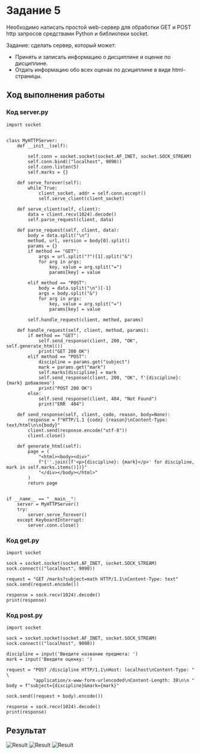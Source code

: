 # Задание 5

Необходимо написать простой web-сервер для обработки GET и POST http запросов средствами Python и библиотеки socket.

Задание: сделать сервер, который может:

- Принять и записать информацию о дисциплине и оценке по дисциплине.
- Отдать информацию обо всех оценах по дсициплине в виде html-страницы.

## Ход выполнения работы

### Код server.py

    import socket
    
    
    class MyHTTPServer:
        def __init__(self):
    
            self.conn = socket.socket(socket.AF_INET, socket.SOCK_STREAM)
            self.conn.bind(("localhost", 9090))
            self.conn.listen(5)
            self.marks = {}
    
        def serve_forever(self):
            while True:
                client_socket, addr = self.conn.accept()
                self.serve_client(client_socket)
    
        def serve_client(self, client):
            data = client.recv(1024).decode()
            self.parse_request(client, data)
    
        def parse_request(self, client, data):
            body = data.split("\n")
            method, url, version = body[0].split()
            params = {}
            if method == "GET":
                args = url.split("?")[1].split("&")
                for arg in args:
                    key, value = arg.split("=")
                    params[key] = value
    
            elif method == "POST":
                body = data.split("\n")[-1]
                args = body.split("&")
                for arg in args:
                    key, value = arg.split("=")
                    params[key] = value
    
            self.handle_request(client, method, params)
    
        def handle_request(self, client, method, params):
            if method == "GET":
                self.send_response(client, 200, "OK", self.generate_html())
                print("GET 200 OK")
            elif method == "POST":
                discipline = params.get("subject")
                mark = params.get("mark")
                self.marks[discipline] = mark
                self.send_response(client, 200, "OK", f'{discipline}: {mark} добавлено')
                print("POST 200 OK")
            else:
                self.send_response(client, 404, "Not Found")
                print("ERR  404")
    
        def send_response(self, client, code, reason, body=None):
            response = f"HTTP/1.1 {code} {reason}\nContent-Type: text/html\n\n{body}"
            client.send(response.encode("utf-8"))
            client.close()
    
        def generate_html(self):
            page = (
                "<html><body><div>"
                f"{''.join([f'<p>{discipline}: {mark}</p>' for discipline, mark in self.marks.items()])}"
                "</div></body></html>"
            )
            return page


    if __name__ == "__main__":
        server = MyHTTPServer()
        try:
            server.serve_forever()
        except KeyboardInterrupt:
            server.conn.close()


### Код get.py

    import socket
    
    sock = socket.socket(socket.AF_INET, socket.SOCK_STREAM)
    sock.connect(("localhost", 9090))
    
    request = "GET /marks?subject=math HTTP/1.1\nContent-Type: text"
    sock.send(request.encode())
    
    response = sock.recv(1024).decode()
    print(response)

### Код post.py

    import socket
    
    sock = socket.socket(socket.AF_INET, socket.SOCK_STREAM)
    sock.connect(("localhost", 9090))
    
    discipline = input('Введите название предмета: ')
    mark = input('Введите оценку: ')
    
    request = "POST /discipline HTTP/1.1\nHost: localhost\nContent-Type: " \
              "application/x-www-form-urlencoded\nContent-Length: 38\n\n "
    body = f"subject={discipline}&mark={mark}"
    
    sock.send((request + body).encode())
    
    response = sock.recv(1024).decode()
    print(response)

## Результат

![Result](images/task_5.png)
![Result](images/task_5(2).png)
![Result](images/task_5(3).png)